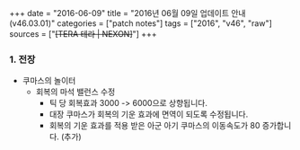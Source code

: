 +++
date = "2016-06-09"
title = "2016년 06월 09일 업데이트 안내 (v46.03.01)"
categories = ["patch notes"]
tags = ["2016", "v46", "raw"]
sources = ["~~[TERA 테라 | NEXON]~~"]
+++

### 1. 전장
- 쿠마스의 놀이터
  - 회복의 마석 밸런스 수정
    - 틱 당 회복효과 3000 -> 6000으로 상향됩니다.
    - 대장 쿠마스가 회복의 기운 효과에 면역이 되도록 수정됩니다.
    - 회복의 기운 효과를 적용 받은 아군 아기 쿠마스의 이동속도가 80 증가합니다. (추가) 

